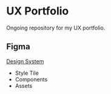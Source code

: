 # UX Portfolio
Ongoing repository for my UX portfolio.

## Figma
[Design System](https://www.figma.com/file/D1zWiyFIB8Jb3KDUpZpXHm/UX3_Portfolio?node-id=9%3A19)  
* Style Tile
* Components
* Assets
